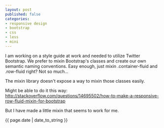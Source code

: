 ```yaml
---
layout: post
published: false
categories: 
- responsive design
- bootstrap
- css
- less
- mini
---
```


<p class="intro"><span class="first-letter">I</span> am working on a style guide at work and needed to utilize Twitter Bootstrap.  We prefer to mixin Bootstrap's classes and create our own semantic naming conventions.  Easy enough, just mixin .container-fluid and .row-fluid right?  Not so much...
</p>

The mixin library doesn't expose a way to mixin those classes easily.

Might be able to do it this way: http://stackoverflow.com/questions/14695502/how-to-make-a-responsive-row-fluid-mixin-for-bootstrap

But I have made a little mixin that seems to work for me.

<script src="https://gist.github.com/dustinsmith1024/4742312.js"></script>

{{ page.date | date_to_string }}